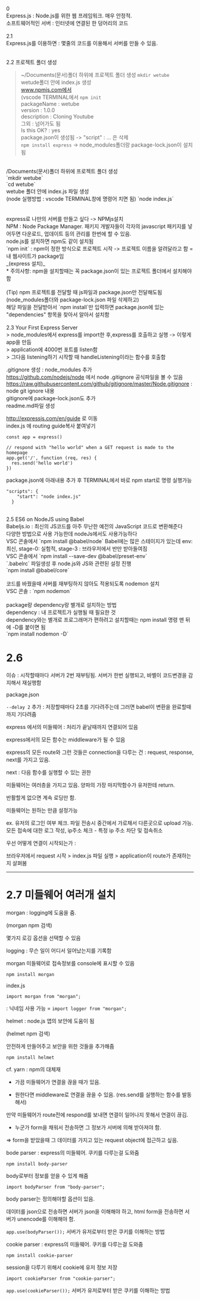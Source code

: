 0<br/>
Express.js : Node.js를 위한 웹 프레임워크. 매우 안정적.<br/>
소프트웨어적인 서버 : 인터넷에 연결된 한 덩어리의 코드<br/>
<br/>
2.1<br/>
Express.js를 이용하면 : 몇줄의 코드를 이용해서 서버를 만들 수 있음.<br/>
<br/>

2.2 프로젝트 폴더 생성<br/>
> ~/Documents(문서)폴더 하위에 프로젝트 폴더 생성 `mkdir wetube`<br/>
> wetude폴더 안에 index.js 생성<br/>
> www.npmjs.com에서 <br/>
> (vscode TERMINAL에서 `npm init` <br/>
> packageName : wetube<br/>
> version : 1.0.0<br/>
> description : Cloning Youtube<br/>
> 그외 : 넘어가도 됨<br/>
> Is this OK? : yes <br/>
> package.json이 생성됨 -> "script" : ... 은 삭제 <br/>
> `npm install express` -> node_modules폴더랑 package-lock.json이 설치됨 
<br/>
 /Documents(문서)폴더 하위에 프로젝트 폴더 생성<br/>
 `mkdir wetube` <br/>
 `cd wetube` <br/>
wetube 폴더 안에 index.js 파일 생성<br/>
(node 실행방법 : vscode TERMINAL창에 명령어 치면 됨) 
 `node index.js` <br/>
<br/>
<br/>
express로 나만의 서버를 만들고 싶다 -> NPMjs설치<br/>
NPM : Node Package Manager. 패키지 개발자들이 각자의 javascript 패키지를 넣어두면 다운로드, 업데이트 등의 관리를 한번에 할 수 있음. <br/>
node.js를 설치하면 npm도 같이 설치됨<br/>
`npm init` : npm이 정한 방식으로 프로젝트 시작 -> 프로젝트 이름을 알려달라고 함 = 내 웹사이트가 package임 <br/>
_(express 설치)_<br/>
* 주의사항: npm을 설치할때는 꼭 package.json이 있는 프로젝트 폴더에서 설치해야 함<br/>
<br/>
(Tip) npm 프로젝트를 전달할 때 js파일과 package.json만 전달해도됨 (node_modules폴더와 package-lock.json 파일 삭제하고)<br/>
해당 파일을 전달받아서 `npm install`만 입력하면 package.json에 있는 "dependencies" 항목을 찾아서 알아서 설치함
<br/>
<br/>
2.3 Your First Express Server <br/>
> node_modules에서 express를 import한 후,express를 호출하고 실행 -> 이렇게 app을 만듬 <br/>
> application에 4000번 포트를 listen함 <br/>
> 그다음 listening하기 시작할 때 handleListening이라는 함수를 호출함 <br/>

.gitignore 생성 : node_modules 추가<br/>
https://github.com/nodejs/node 에서 node .gitignore 공식파일을 볼 수 있음<br/>
https://raw.githubusercontent.com/github/gitignore/master/Node.gitignore : node git ignore 내용 <br/>
gitignore에 package-lock.json도 추가  <br/>
readme.md파일 생성 <br/>

http://expressjs.com/en/guide 로 이동<br/>
index.js 에 routing guide복사 붙여넣기 <br/>
```const express = require('express')
const app = express()

// respond with "hello world" when a GET request is made to the homepage
app.get('/', function (req, res) {
  res.send('hello world')
})
```


package.json에 아래내용 추가 후 TERMINAL에서 바로 npm start로 명령 실행가능
```
"scripts": {
    "start": "node index.js"
  }
``` 
<br/>
2.5 ES6 on NodeJS using Babel <br/>
Babeljs.io : 최신의 JS코드를 아주 무난한 예전의 JavaScript 코드로 변환해준다 <br/>
다양한 방법으로 사용 가능한데 nodeJs에서도 사용가능하다<br/>
VSC 콘솔에서 `npm install @babel/node`
Babel에는 많은 스테이지가 있는데 env: 최신, stage-0: 실험적, stage-3 : 브라우저에서 반만 받아들여짐<br/>
VSC 콘솔에서 `npm install --save-dev @babel/preset-env`<br/>
`.babelrc` 파일생성 후 node.js와 JS와 관련된 설정 진행<br/> 
`npm install @babel/core`<br/> 
<br/> 
코드를 바꿨을때 서버를 재부팅하지 않아도 적용되도록 nodemon 설치 <br/>
VSC 콘솔 : `npm nodemon`<br/>
<br/>
package랑 dependency랑 별개로 설치하는 방법<br/>
dependency : 내 프로젝트가 실행될 때 필요한 것<br/>
dependency와는 별개로 프로그래머가 편하려고 설치할때는 npm install 명령 맨 뒤에 -D를 붙이면 됨<br/>
`npm install nodemon -D`

# 2.6

이슈 : 시작할때마다 서버가 2번 재부팅됨.  서버가 한번 실행되고, 바벨이 코드변경을 감지해서 재실행함<br/>

package.json<br/>

`--delay 2`  추가  : 저장할때마다 2초를 기다려주는데 그러면  babel이 변환을 완료할때까지 기다려줌 <br/>

express 에서의 미들웨어 : 처리가 끝날때까지 연결되어 있음<br/>

express에서의 모든 함수는 middleware가 될 수 있음 <br/>

express의 모든 route와 그런 것들은 connection을 다루는 건 : request, response, next를 가지고 있음.<br/> 

next : 다음 함수를 실행할 수 있는 권한 <br/>

미들웨어는 여러층을 가지고 있음.  양파의 가장 마지막함수가 유저한테 return.<br/>

반활할게 없으면 계속 로딩만 함.<br/>

미들웨어는 원하는 만큼 설정가능<br/> 

ex. 유저의 로그인 여부 체크. 파일 전송시 중간에서 가로채서 다른곳으로 upload 가능.  모든 접속에 대한 로그 작성, ip주소 체크 - 특정 ip 주소 차단 및 접속취소<br/>

우선 어떻게 연결이 시작되는가 : <br/>

브라우저에서 request 시작 > index.js 파일 실행 > application이 route가 존재하는지 살펴봄<br/>

---
# 2.7 미들웨어 여러개 설치

morgan  : logging에 도움을 줌.  

(morgan npm 검색)

몇가지 로깅 옵션을 선택할 수 있음 

logging : 무슨 일이 어디서 일어났는지를 기록함 

morgan 미들웨어로 접속정보를 console에 표시할 수 있음 

`npm install morgan`

index.js

`import morgan from "morgan";`

 : 닉네임 사용 가능 = `import logger from "morgan";`

helmet : node.js 앱의 보안에 도움이 됨

(helmet npm 검색)

안전하게 만들어주고 보안을 위한 것들을 추가해줌 

`npm install helmet`

cf. yarn : npm의 대체재 

 - 가끔 미들웨어가 연결을 끊을 때가 있음. 

 - 원한다면 middleware로 연결을 끊을 수 있음. (res.send를 실행하는 함수를 발동해서) 

만약 미들웨어가 route전에 respond를 보내면 연결이 일어나지 못해서 연결이 끊김. 

- 누군가 form을 채워서 전송하면 그 정보가 서버에 의해 받아져야 함. 

⇒ form을 받았을때 그 데이터를 가지고 있는 request object에 접근하고 싶음. 

bode parser  : express의 미들웨어. 쿠키를 다루는걸 도와줌

`npm install body-parser`

body로부터 정보를 얻을 수 있게 해줌 

`import bodyParser from "body-parser";`

body parser는 정의해야할 옵션이 있음. 

데이터를 json으로 전송하면 서버가 json을 이해해야 하고, html form을 전송하면 서버가 unencode를 이해해야 함. 

`app.use(bodyParser());` 서버가 유저로부터 받은 쿠키를 이해하는 방법

cookie parser : express의 미들웨어. 쿠키를 다루는걸 도와줌

`npm install cookie-parser`

session을 다루기 위해서 cookie에 유저 정보 저장 

`import cookieParser from "cookie-parser";`

`app.use(cookieParser());`   서버가 유저로부터 받은 쿠키를 이해하는 방법
  
